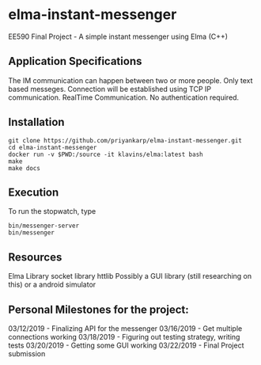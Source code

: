 # elma-instant-messenger
EE590 Final Project - A simple instant messenger using Elma (C++)


Application Specifications
---
The IM communication can happen between two or more people.
Only text based messeges.
Connection will be established using TCP IP communication.
RealTime Communication.
No authentication required.

Installation
---

    git clone https://github.com/priyankarp/elma-instant-messenger.git
    cd elma-instant-messenger
    docker run -v $PWD:/source -it klavins/elma:latest bash
    make
    make docs

Execution
---
To run the stopwatch, type

    bin/messenger-server
    bin/messenger



Resources
---
Elma Library
socket library
httlib
Possibly a GUI library (still researching on this) or a android simulator


Personal Milestones for the project:
---
03/12/2019 - Finalizing API for the messenger 
03/16/2019 - Get multiple connections working 
03/18/2019 - Figuring out testing strategy, writing tests
03/20/2019 - Getting some GUI working
03/22/2019 - Final Project submission
